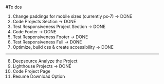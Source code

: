 #To dos
1. Change paddings for mobile sizes (currently px-7) -> DONE
2. Code Projects Section -> DONE
3. Test Responsiveness Project Section -> DONE
4. Code Footer -> DONE
5. Test Responsiveness Footer -> DONE
6. Test Responsiveness Full -> DONE 
7. Optimize, build css & create accessibility -> DONE 
-----
8. Deepsource Analyze the Project 
9. Lighthouse Projects -> DONE
10. Code Project Page
11. Resume Download Option
